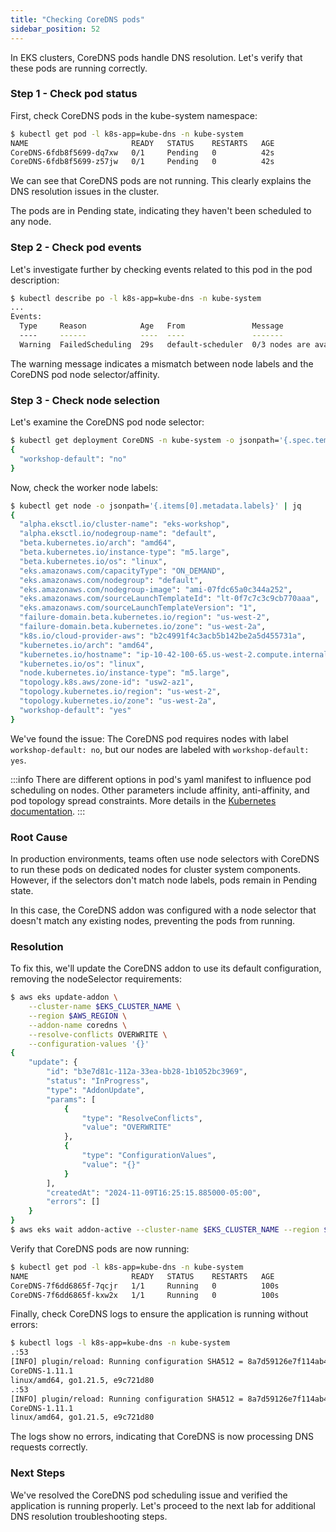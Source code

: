 ```yaml
---
title: "Checking CoreDNS pods"
sidebar_position: 52
---
```


In EKS clusters, CoreDNS pods handle DNS resolution. Let's verify that these pods are running correctly.

### Step 1 - Check pod status

First, check CoreDNS pods in the kube-system namespace:

```bash timeout=30
$ kubectl get pod -l k8s-app=kube-dns -n kube-system
NAME                       READY   STATUS    RESTARTS   AGE
CoreDNS-6fdb8f5699-dq7xw   0/1     Pending   0          42s
CoreDNS-6fdb8f5699-z57jw   0/1     Pending   0          42s
```

We can see that CoreDNS pods are not running. This clearly explains the DNS resolution issues in the cluster.

The pods are in Pending state, indicating they haven't been scheduled to any node. 

### Step 2 - Check pod events

Let's investigate further by checking events related to this pod in the pod description:

```bash timeout=30
$ kubectl describe po -l k8s-app=kube-dns -n kube-system
...
Events:
  Type     Reason            Age   From               Message
  ----     ------            ----  ----               -------
  Warning  FailedScheduling  29s   default-scheduler  0/3 nodes are available: 3 node(s) didn't match Pod's node affinity/selector. preemption: 0/3 nodes are available: 3 Preemption is not helpful for scheduling.
```

The warning message indicates a mismatch between node labels and the CoreDNS pod node selector/affinity.

### Step 3 - Check node selection

Let's examine the CoreDNS pod node selector:

```bash timeout=30
$ kubectl get deployment CoreDNS -n kube-system -o jsonpath='{.spec.template.spec.nodeSelector}' | jq
{
  "workshop-default": "no"
}
```

Now, check the worker node labels:

```bash timeout=30
$ kubectl get node -o jsonpath='{.items[0].metadata.labels}' | jq
{
  "alpha.eksctl.io/cluster-name": "eks-workshop",
  "alpha.eksctl.io/nodegroup-name": "default",
  "beta.kubernetes.io/arch": "amd64",
  "beta.kubernetes.io/instance-type": "m5.large",
  "beta.kubernetes.io/os": "linux",
  "eks.amazonaws.com/capacityType": "ON_DEMAND",
  "eks.amazonaws.com/nodegroup": "default",
  "eks.amazonaws.com/nodegroup-image": "ami-07fdc65a0c344a252",
  "eks.amazonaws.com/sourceLaunchTemplateId": "lt-0f7c7c3c9cb770aaa",
  "eks.amazonaws.com/sourceLaunchTemplateVersion": "1",
  "failure-domain.beta.kubernetes.io/region": "us-west-2",
  "failure-domain.beta.kubernetes.io/zone": "us-west-2a",
  "k8s.io/cloud-provider-aws": "b2c4991f4c3acb5b142be2a5d455731a",
  "kubernetes.io/arch": "amd64",
  "kubernetes.io/hostname": "ip-10-42-100-65.us-west-2.compute.internal",
  "kubernetes.io/os": "linux",
  "node.kubernetes.io/instance-type": "m5.large",
  "topology.k8s.aws/zone-id": "usw2-az1",
  "topology.kubernetes.io/region": "us-west-2",
  "topology.kubernetes.io/zone": "us-west-2a",
  "workshop-default": "yes"
}
```

We've found the issue: The CoreDNS pod requires nodes with label `workshop-default: no`, but our nodes are labeled with `workshop-default: yes`.

:::info
There are different options in pod's yaml manifest to influence pod scheduling on nodes. Other parameters include affinity, anti-affinity, and pod topology spread constraints. More details in the [Kubernetes documentation](https://kubernetes.io/docs/concepts/scheduling-eviction/assign-pod-node/).
:::

### Root Cause

In production environments, teams often use node selectors with CoreDNS to run these pods on dedicated nodes for cluster system components. However, if the selectors don't match node labels, pods remain in Pending state.

In this case, the CoreDNS addon was configured with a node selector that doesn't match any existing nodes, preventing the pods from running.

### Resolution

To fix this, we'll update the CoreDNS addon to use its default configuration, removing the nodeSelector requirements:

```bash timeout=180
$ aws eks update-addon \
    --cluster-name $EKS_CLUSTER_NAME \
    --region $AWS_REGION \
    --addon-name coredns \
    --resolve-conflicts OVERWRITE \
    --configuration-values '{}'
{
    "update": {
        "id": "b3e7d81c-112a-33ea-bb28-1b1052bc3969",
        "status": "InProgress",
        "type": "AddonUpdate",
        "params": [
            {
                "type": "ResolveConflicts",
                "value": "OVERWRITE"
            },
            {
                "type": "ConfigurationValues",
                "value": "{}"
            }
        ],
        "createdAt": "2024-11-09T16:25:15.885000-05:00",
        "errors": []
    }
}
$ aws eks wait addon-active --cluster-name $EKS_CLUSTER_NAME --region $AWS_REGION  --addon-name coredns
```

Verify that CoreDNS pods are now running:

```bash timeout=30
$ kubectl get pod -l k8s-app=kube-dns -n kube-system
NAME                       READY   STATUS    RESTARTS   AGE
CoreDNS-7f6dd6865f-7qcjr   1/1     Running   0          100s
CoreDNS-7f6dd6865f-kxw2x   1/1     Running   0          100s
```

Finally, check CoreDNS logs to ensure the application is running without errors:

```bash timeout=30
$ kubectl logs -l k8s-app=kube-dns -n kube-system
.:53
[INFO] plugin/reload: Running configuration SHA512 = 8a7d59126e7f114ab49c6d2613be93d8ef7d408af8ee61a710210843dc409f03133727e38f64469d9bb180f396c84ebf48a42bde3b3769730865ca9df5eb281c
CoreDNS-1.11.1
linux/amd64, go1.21.5, e9c721d80
.:53
[INFO] plugin/reload: Running configuration SHA512 = 8a7d59126e7f114ab49c6d2613be93d8ef7d408af8ee61a710210843dc409f03133727e38f64469d9bb180f396c84ebf48a42bde3b3769730865ca9df5eb281c
CoreDNS-1.11.1
linux/amd64, go1.21.5, e9c721d80
```

The logs show no errors, indicating that CoreDNS is now processing DNS requests correctly.

### Next Steps

We've resolved the CoreDNS pod scheduling issue and verified the application is running properly. Let's proceed to the next lab for additional DNS resolution troubleshooting steps.